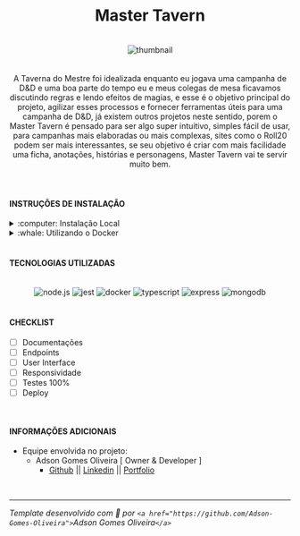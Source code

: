 <div align="center"><h1>Master Tavern</h1></div>
<br />
<div align="center"><img src="" alt="thumbnail" /></div>
<br />
<br />
<div align="center">
A Taverna do Mestre foi idealizada enquanto eu jogava uma campanha de D&D e uma boa parte do tempo
eu e meus colegas de mesa ficavamos discutindo regras e lendo efeitos de magias, e esse é o objetivo
principal do projeto, agilizar esses processos e fornecer ferramentas úteis para uma campanha de
D&D, já existem outros projetos neste sentido, porem o Master Tavern é pensado para ser algo
super intuitivo, simples fácil de usar, para campanhas mais elaboradas ou mais complexas, sites
como o Roll20 podem ser mais interessantes, se seu objetivo é criar com mais facilidade uma ficha,
anotações, histórias e personagens, Master Tavern vai te servir muito bem.
</div>
<br />
<br />
<h4>INSTRUÇÕES DE INSTALAÇÃO</h4>
<details>
<summary>:computer: Instalação Local</summary>
<br>

> Clone este repositório `git clone git@github.com:Adson-Gomes-Oliveira/taverna-do-mestre-backend.git`

> Entre na pasta **taverna-do-mestre-backend**, e execute `npm install`

> **! Importante:** Os comandos abaixo exigem que o banco de dados esteja configurado corretamente, consulte o env.example.txt
>
> para saber as variaveis que precisa fornecer para o backend funcionar.

> Para popular o banco execute na raiz do projeto `npm run seed:db`

> Para subir o servidor: `npm run dev`

> Acesse *localhost:3001/api-docs* para utilizar o swagger da API

> Aproveite ! 😄

</details>
<details>
<summary>:whale: Utilizando o Docker</summary>
<br>

> Clone este repositório `git clone git@github.com:Adson-Gomes-Oliveira/master-tavern.git`

> Execute `docker-compose up -d --build` e seu ambiente estará pronto para utilizar.

> Acesse *localhost:3001/api-docs* para utilizar o swagger da API

> Aproveite ! 😄

</details>
<br />
<h4>TECNOLOGIAS UTILIZADAS</h4>
<br />
<div align="center">
<img src="https://img.shields.io/badge/node.js-6DA55F?style=for-the-badge&logo=node.js&logoColor=white" alt="node.js" />
<img src="https://img.shields.io/badge/-jest-%23C21325?style=for-the-badge&logo=jest&logoColor=white" alt="jest" />
<img src="https://img.shields.io/badge/docker-%230db7ed.svg?style=for-the-badge&logo=docker&logoColor=white" alt="docker" />
<img src="https://img.shields.io/badge/typescript-%23007ACC.svg?style=for-the-badge&logo=typescript&logoColor=white" alt="typescript" />
<img src="https://img.shields.io/badge/express.js-%23404d59.svg?style=for-the-badge&logo=express&logoColor=%2361DAFB" alt="express" />
<img src="https://img.shields.io/badge/MongoDB-%234ea94b.svg?style=for-the-badge&logo=mongodb&logoColor=white" alt="mongodb" />
</div>
<br />
<h4>CHECKLIST</h4>

- [ ] Documentações
- [ ] Endpoints
- [ ] User Interface
- [ ] Responsividade
- [ ] Testes 100%
- [ ] Deploy

<br />

<h4>INFORMAÇÕES ADICIONAIS</h4>

- Equipe envolvida no projeto:
  - Adson Gomes Oliveira [ Owner & Developer ]
    - [Github](https://github.com/Adson-Gomes-Oliveira) || [Linkedin](https://www.linkedin.com/in/adson-gomes-oliveira/) || [Portfolio](https://devago.com.br)

<br />

---

*Template desenvolvido com :white_heart: por `<a href="https://github.com/Adson-Gomes-Oliveira">`Adson Gomes Oliveira`</a>`*
